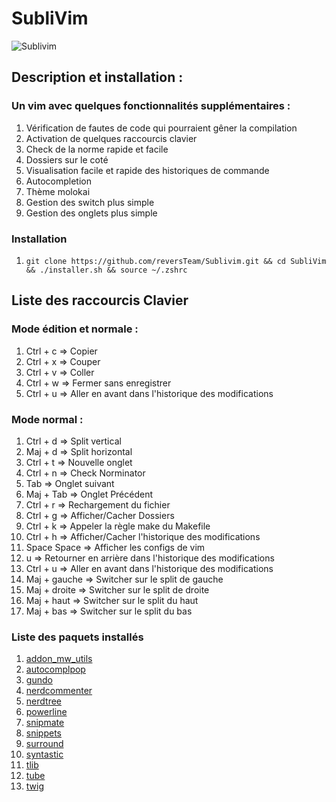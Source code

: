 SubliVim
========

![Sublivim](https://raw.github.com/reversTeam/Sublivim/master/Pictures/vim.jpg)

Description et installation :
-----------

### Un vim avec quelques fonctionnalités supplémentaires : ######
1.	Vérification de fautes de code qui pourraient gêner la compilation
2.	Activation de quelques raccourcis clavier
3.	Check de la norme rapide et facile
4.	Dossiers sur le coté
5.	Visualisation facile et rapide des historiques de commande
6.	Autocompletion
7.	Thème molokai
8.	Gestion des switch plus simple
9.	Gestion des onglets plus simple

### Installation ######
1.	`git clone https://github.com/reversTeam/Sublivim.git && cd SubliVim && ./installer.sh && source ~/.zshrc`

Liste des raccourcis Clavier
------------

### Mode édition et normale : ######
1.	Ctrl + c     => Copier
2.	Ctrl + x     => Couper
3.	Ctrl + v     => Coller
4.	Ctrl + w     => Fermer sans enregistrer
5.	Ctrl + u     => Aller en avant dans l'historique des modifications

### Mode normal : ######
1.	Ctrl + d     => Split vertical
2.	Maj + d      => Split horizontal
3.	Ctrl + t     => Nouvelle onglet
4.	Ctrl + n     => Check Norminator
5.	Tab          => Onglet suivant
6.	Maj + Tab    => Onglet Précédent
7.	Ctrl + r     => Rechargement du fichier
8.	Ctrl + g     => Afficher/Cacher Dossiers
9.	Ctrl + k     => Appeler la règle make du Makefile
10.	Ctrl + h     => Afficher/Cacher l'historique des modifications
11.	Space Space  => Afficher les configs de vim
12.	u            => Retourner en arrière dans l'historique des modifications
13.	Ctrl + u     => Aller en avant dans l'historique des modifications
14.	Maj + gauche => Switcher sur le split de gauche
15.	Maj + droite => Switcher sur le split de droite
16.	Maj + haut   => Switcher sur le split du haut
17. Maj + bas    => Switcher sur le split du bas

### Liste des paquets installés ######
1.	[addon_mw_utils](https://github.com/marcweber/vim-addon-mw-utils)
2.	[autocomplpop](https://github.com/othree/vim-autocomplpop)
3.	[gundo](https://github.com/sjl/gundo.vim)
4.	[nerdcommenter](https://github.com/scrooloose/nerdcommenter)
5.	[nerdtree](https://github.com/scrooloose/nerdtree)
6.	[powerline](https://github.com/Lokaltog/powerline)
7.	[snipmate](https://github.com/garbas/vim-snipmate)
8.	[snippets](https://github.com/honza/vim-snippets)
9.	[surround](https://github.com/tpope/vim-surround)
10.	[syntastic](https://github.com/scrooloose/syntastic)
11.	[tlib](https://github.com/tomtom/tlib_vim)
12.	[tube](https://github.com/gcmt/tube.vim)
13.	[twig](https://github.com/lunaru/vim-twig)
